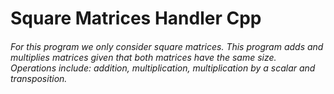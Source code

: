 # Square Matrices Handler Cpp
<h6>
For this program we only consider square matrices. This program adds and multiplies matrices given that both matrices have the same size.<br>
Operations include: addition, multiplication, multiplication by a scalar and transposition.</h6>
